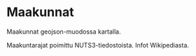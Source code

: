 Maakunnat
=========

Maakunnat geojson-muodossa kartalla.

Maakuntarajat poimittu NUTS3-tiedostoista. Infot Wikipediasta.